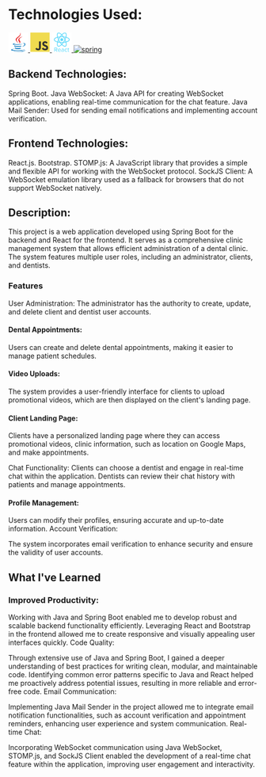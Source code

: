 <h1>Technologies Used:</h1>

<p align="left"> <a href="https://www.java.com" target="_blank" rel="noreferrer"> <img src="https://raw.githubusercontent.com/devicons/devicon/master/icons/java/java-original.svg" alt="java" width="40" height="40"/> </a> <a href="https://developer.mozilla.org/en-US/docs/Web/JavaScript" target="_blank" rel="noreferrer"> <img src="https://raw.githubusercontent.com/devicons/devicon/master/icons/javascript/javascript-original.svg" alt="javascript" width="40" height="40"/> </a> <a href="https://reactjs.org/" target="_blank" rel="noreferrer"> <img src="https://raw.githubusercontent.com/devicons/devicon/master/icons/react/react-original-wordmark.svg" alt="react" width="40" height="40"/> </a> <a href="https://spring.io/" target="_blank" rel="noreferrer"> <img src="https://www.vectorlogo.zone/logos/springio/springio-icon.svg" alt="spring" width="40" height="40"/> </a> </p>


<h2>Backend Technologies:</h2>
Spring Boot.
Java WebSocket: A Java API for creating WebSocket applications, enabling real-time communication for the chat feature.
Java Mail Sender: Used for sending email notifications and implementing account verification.


<h2>Frontend Technologies:</h2>
React.js.
Bootstrap.
STOMP.js: A JavaScript library that provides a simple and flexible API for working with the WebSocket protocol.
SockJS Client: A WebSocket emulation library used as a fallback for browsers that do not support WebSocket natively.


<h2>Description:</h2> 
This project is a web application developed using Spring Boot for the backend and React for the frontend. It serves as a comprehensive clinic management system that allows efficient administration of a dental clinic. The system features multiple user roles, including an administrator, clients, and dentists.

<h3>Features</h3>
User Administration:
The administrator has the authority to create, update, and delete client and dentist user accounts.

<h4>Dental Appointments:</h4>
Users can create and delete dental appointments, making it easier to manage patient schedules.

<h4>Video Uploads:</h4>
The system provides a user-friendly interface for clients to upload promotional videos, which are then displayed on the client's landing page.

<h4>Client Landing Page:</h4>
Clients have a personalized landing page where they can access promotional videos, clinic information, such as location on Google Maps, and make appointments.

Chat Functionality:
Clients can choose a dentist and engage in real-time chat within the application.
Dentists can review their chat history with patients and manage appointments.

<h4>Profile Management:</h4>
Users can modify their profiles, ensuring accurate and up-to-date information.
Account Verification:

The system incorporates email verification to enhance security and ensure the validity of user accounts.

<h2>What I've Learned</h2>

<h3>Improved Productivity:</h3>

Working with Java and Spring Boot enabled me to develop robust and scalable backend functionality efficiently.
Leveraging React and Bootstrap in the frontend allowed me to create responsive and visually appealing user interfaces quickly.
Code Quality:

Through extensive use of Java and Spring Boot, I gained a deeper understanding of best practices for writing clean, modular, and maintainable code.
Identifying common error patterns specific to Java and React helped me proactively address potential issues, resulting in more reliable and error-free code.
Email Communication:

Implementing Java Mail Sender in the project allowed me to integrate email notification functionalities, such as account verification and appointment reminders, enhancing user experience and system communication.
Real-time Chat:

Incorporating WebSocket communication using Java WebSocket, STOMP.js, and SockJS Client enabled the development of a real-time chat feature within the application, improving user engagement and interactivity.
